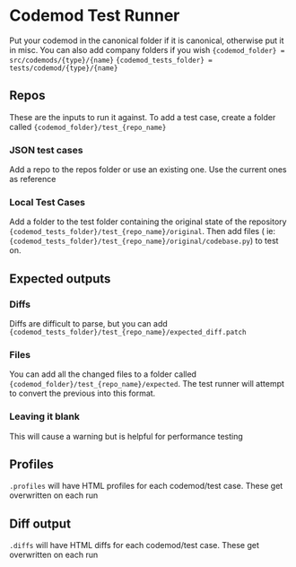 # Codemod Test Runner

Put your codemod in the canonical folder if it is canonical, otherwise put it in misc.
You can also add company folders if you wish
`{codemod_folder} = src/codemods/{type}/{name}`
`{codemod_tests_folder} = tests/codemod/{type}/{name}`

## Repos

These are the inputs to run it against.
To add a test case, create a folder called `{codemod_folder}/test_{repo_name}`

### JSON test cases

Add a repo to the repos folder or use an existing one. Use the current ones as reference

### Local Test Cases

Add a folder to the test folder containing the original state of the repository
`{codemod_tests_folder}/test_{repo_name}/original`. Then add files (
ie: `{codemod_tests_folder}/test_{repo_name}/original/codebase.py`) to test on.

## Expected outputs

### Diffs

Diffs are difficult to parse, but you can add `{codemod_tests_folder}/test_{repo_name}/expected_diff.patch`

### Files

You can add all the changed files to a folder called `{codemod_folder}/test_{repo_name}/expected`. The test runner will attempt to
convert the previous into this format.

### Leaving it blank

This will cause a warning but is helpful for performance testing

## Profiles

`.profiles` will have HTML profiles for each codemod/test case. These get overwritten on each run

## Diff output

`.diffs` will have HTML diffs for each codemod/test case. These get overwritten on each run
